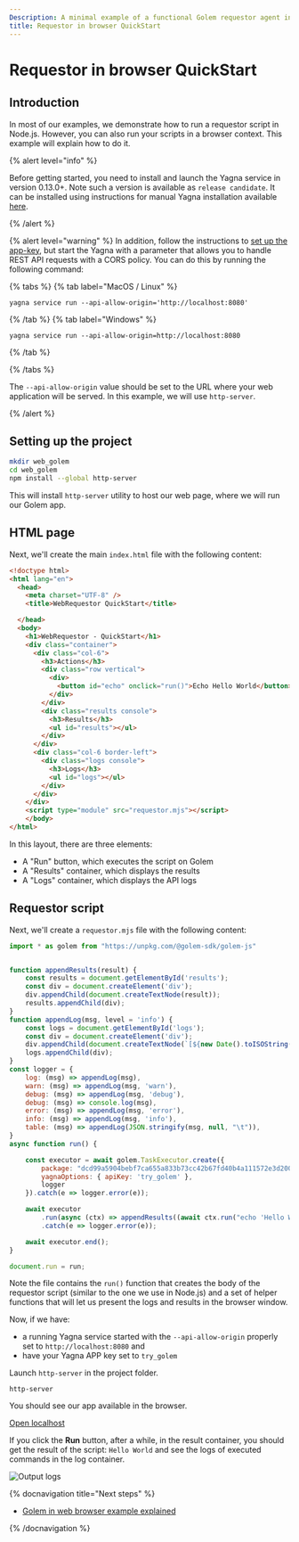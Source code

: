 ```yaml
---
Description: A minimal example of a functional Golem requestor agent in a browser
title: Requestor in browser QuickStart
---
```



# Requestor in browser QuickStart
## Introduction

In most of our examples, we demonstrate how to run a requestor script in Node.js. However, you can also run your scripts in a browser context. This example will explain how to do it.
   

{% alert level="info" %}

Before getting started, you need to install and launch the Yagna service in version 0.13.0+. Note such a version is available as `release candidate`. It can be installed using instructions for manual Yagna installation available [here](/docs/creators/javascript/examples/tools/yagna-installation-for-requestors). 

{% /alert %}

{% alert level="warning" %}
In addition, follow the instructions to [set up the app-key](/docs/creators/javascript/examples/tools/yagna-installation-for-requestors), but start the Yagna with a parameter that allows you to handle REST API requests with a CORS policy. You can do this by running the following command:

{% tabs %}
{% tab label="MacOS / Linux" %}
```shell
yagna service run --api-allow-origin='http://localhost:8080'
```
{% /tab %}
{% tab label="Windows" %}
```shell
yagna service run --api-allow-origin=http://localhost:8080
```
{% /tab %}

{% /tabs %}

The `--api-allow-origin` value should be set to the URL where your web application will be served.
In this example, we will use `http-server`.

{% /alert %}

## Setting up the project

```bash
mkdir web_golem
cd web_golem
npm install --global http-server
```

This will install `http-server` utility to host our web page, where we will run our Golem app.

## HTML page

Next, we'll create the main `index.html` file with the following content:

```html
<!doctype html>
<html lang="en">
  <head>
    <meta charset="UTF-8" />
    <title>WebRequestor QuickStart</title>

  </head>
  <body>
    <h1>WebRequestor - QuickStart</h1>
    <div class="container">
      <div class="col-6">
        <h3>Actions</h3>
        <div class="row vertical">
          <div>
            <button id="echo" onclick="run()">Echo Hello World</button>
          </div>
        </div>
        <div class="results console">
          <h3>Results</h3>
          <ul id="results"></ul>
        </div>
      </div>
      <div class="col-6 border-left">
        <div class="logs console">
          <h3>Logs</h3>
          <ul id="logs"></ul>
        </div>
      </div>
    </div>
    <script type="module" src="requestor.mjs"></script>
    </body>
</html>     
```

In this layout, there are three elements:

- A "Run" button, which executes the script on Golem
- A "Results" container, which displays the results
- A "Logs" container, which displays the API logs


## Requestor script


Next, we'll create a `requestor.mjs` file with the following content:

```js
import * as golem from "https://unpkg.com/@golem-sdk/golem-js"


function appendResults(result) {
    const results = document.getElementById('results');
    const div = document.createElement('div');
    div.appendChild(document.createTextNode(result));
    results.appendChild(div);
}
function appendLog(msg, level = 'info') {
    const logs = document.getElementById('logs');
    const div = document.createElement('div');
    div.appendChild(document.createTextNode(`[${new Date().toISOString()}] [${level}] ${msg}`));
    logs.appendChild(div);
}
const logger = {
    log: (msg) => appendLog(msg),
    warn: (msg) => appendLog(msg, 'warn'),
    debug: (msg) => appendLog(msg, 'debug'),
    debug: (msg) => console.log(msg),
    error: (msg) => appendLog(msg, 'error'),
    info: (msg) => appendLog(msg, 'info'),
    table: (msg) => appendLog(JSON.stringify(msg, null, "\t")),
}
async function run() {

    const executor = await golem.TaskExecutor.create({
        package: "dcd99a5904bebf7ca655a833b73cc42b67fd40b4a111572e3d2007c3",
        yagnaOptions: { apiKey: 'try_golem' },
        logger
    }).catch(e => logger.error(e));

    await executor
        .run(async (ctx) => appendResults((await ctx.run("echo 'Hello World'")).stdout))
        .catch(e => logger.error(e));

    await executor.end();
}

document.run = run;

```

Note the file contains the `run()` function that creates the body of the requestor script (similar to the one we use in Node.js) and a set of helper functions that will let us present the logs and results in the browser window.

Now, if we have:
- a running Yagna service started with the `--api-allow-origin` properly set to `http://localhost:8080` and 
- have your Yagna APP key set to `try_golem`

Launch `http-server` in the project folder.

```
http-server
```

You should see our app available in the browser.

[ Open localhost ](http://localhost:8080/index)

If you click the __Run__ button, after a while, in the result container, you should get the result of the script: `Hello World` and see the logs of executed commands in the log container.

![Output logs](/browser_log.png)

{% docnavigation title="Next steps" %}

- [Golem in web browser example explained](/docs/creators/javascript/tutorials/running-in-browser)

{% /docnavigation %}


